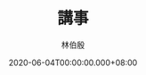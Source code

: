 ---
issue: 380
title: 講事
author: 林伯殷
language: 饒平
date: 2020-06-04T00:00:00.000+08:00
topic: 抒懷
difficulty: 2
wikidata: Q131449123
wikidata_link: https://www.wikidata.org/wiki/Q131449123
---